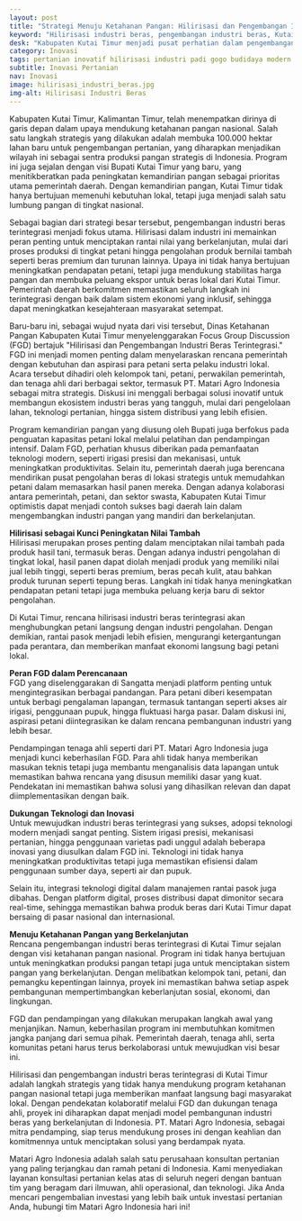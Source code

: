 ```yaml
---
layout: post
title: "Strategi Menuju Ketahanan Pangan: Hilirisasi dan Pengembangan Industri Beras Terintegrasi di Kutai Timur"
keyword: "Hilirisasi industri beras, pengembangan industri beras, Kutai Timur, ketahanan pangan, Focus Group Discussion, industri beras terintegrasi, matari agro indonesia"
desk: "Kabupaten Kutai Timur menjadi pusat perhatian dalam pengembangan industri beras terintegrasi untuk mendukung program ketahanan pangan nasional. Melalui Focus Group Discussion (FGD) yang melibatkan kelompok tani, petani, dan pemangku kepentingan, rencana hilirisasi ini diarahkan untuk menciptakan solusi berkelanjutan."
category: Inovasi
tags: pertanian inovatif hilirisasi industri padi gogo budidaya modern konsultan ketahanan pangan
subtitle: Inovasi Pertanian
nav: Inovasi
image: hilirisasi_industri_beras.jpg
img-alt: Hilirisasi Industri Beras
---
```


Kabupaten Kutai Timur, Kalimantan Timur, telah menempatkan dirinya di garis depan dalam upaya mendukung ketahanan pangan nasional. Salah satu langkah strategis yang dilakukan adalah membuka 100.000 hektar lahan baru untuk pengembangan pertanian, yang diharapkan menjadikan wilayah ini sebagai sentra produksi pangan strategis di Indonesia. Program ini juga sejalan dengan visi Bupati Kutai Timur yang baru, yang menitikberatkan pada peningkatan kemandirian pangan sebagai prioritas utama pemerintah daerah. Dengan kemandirian pangan, Kutai Timur tidak hanya bertujuan memenuhi kebutuhan lokal, tetapi juga menjadi salah satu lumbung pangan di tingkat nasional.  

Sebagai bagian dari strategi besar tersebut, pengembangan industri beras terintegrasi menjadi fokus utama. Hilirisasi dalam industri ini memainkan peran penting untuk menciptakan rantai nilai yang berkelanjutan, mulai dari proses produksi di tingkat petani hingga pengolahan produk bernilai tambah seperti beras premium dan turunan lainnya. Upaya ini tidak hanya bertujuan meningkatkan pendapatan petani, tetapi juga mendukung stabilitas harga pangan dan membuka peluang ekspor untuk beras lokal dari Kutai Timur. Pemerintah daerah berkomitmen memastikan seluruh langkah ini terintegrasi dengan baik dalam sistem ekonomi yang inklusif, sehingga dapat meningkatkan kesejahteraan masyarakat setempat.  

Baru-baru ini, sebagai wujud nyata dari visi tersebut, Dinas Ketahanan Pangan Kabupaten Kutai Timur menyelenggarakan Focus Group Discussion (FGD) bertajuk "Hilirisasi dan Pengembangan Industri Beras Terintegrasi." FGD ini menjadi momen penting dalam menyelaraskan rencana pemerintah dengan kebutuhan dan aspirasi para petani serta pelaku industri lokal. Acara tersebut dihadiri oleh kelompok tani, petani, perwakilan pemerintah, dan tenaga ahli dari berbagai sektor, termasuk PT. Matari Agro Indonesia sebagai mitra strategis. Diskusi ini menggali berbagai solusi inovatif untuk membangun ekosistem industri beras yang tangguh, mulai dari pengelolaan lahan, teknologi pertanian, hingga sistem distribusi yang lebih efisien.  

Program kemandirian pangan yang diusung oleh Bupati juga berfokus pada penguatan kapasitas petani lokal melalui pelatihan dan pendampingan intensif. Dalam FGD, perhatian khusus diberikan pada pemanfaatan teknologi modern, seperti irigasi presisi dan mekanisasi, untuk meningkatkan produktivitas. Selain itu, pemerintah daerah juga berencana mendirikan pusat pengolahan beras di lokasi strategis untuk memudahkan petani dalam memasarkan hasil panen mereka. Dengan adanya kolaborasi antara pemerintah, petani, dan sektor swasta, Kabupaten Kutai Timur optimistis dapat menjadi contoh sukses bagi daerah lain dalam mengembangkan industri pangan yang mandiri dan berkelanjutan.  

**Hilirisasi sebagai Kunci Peningkatan Nilai Tambah**  
Hilirisasi merupakan proses penting dalam menciptakan nilai tambah pada produk hasil tani, termasuk beras. Dengan adanya industri pengolahan di tingkat lokal, hasil panen dapat diolah menjadi produk yang memiliki nilai jual lebih tinggi, seperti beras premium, beras pecah kulit, atau bahkan produk turunan seperti tepung beras. Langkah ini tidak hanya meningkatkan pendapatan petani tetapi juga membuka peluang kerja baru di sektor pengolahan.  

Di Kutai Timur, rencana hilirisasi industri beras terintegrasi akan menghubungkan petani langsung dengan industri pengolahan. Dengan demikian, rantai pasok menjadi lebih efisien, mengurangi ketergantungan pada perantara, dan memberikan manfaat ekonomi langsung bagi petani lokal.  

**Peran FGD dalam Perencanaan**  
FGD yang diselenggarakan di Sangatta menjadi platform penting untuk mengintegrasikan berbagai pandangan. Para petani diberi kesempatan untuk berbagi pengalaman lapangan, termasuk tantangan seperti akses air irigasi, penggunaan pupuk, hingga fluktuasi harga pasar. Dalam diskusi ini, aspirasi petani diintegrasikan ke dalam rencana pembangunan industri yang lebih besar.  

Pendampingan tenaga ahli seperti dari PT. Matari Agro Indonesia juga menjadi kunci keberhasilan FGD. Para ahli tidak hanya memberikan masukan teknis tetapi juga membantu menganalisis data lapangan untuk memastikan bahwa rencana yang disusun memiliki dasar yang kuat. Pendekatan ini memastikan bahwa solusi yang dihasilkan relevan dan dapat diimplementasikan dengan baik.  

**Dukungan Teknologi dan Inovasi**  
Untuk mewujudkan industri beras terintegrasi yang sukses, adopsi teknologi modern menjadi sangat penting. Sistem irigasi presisi, mekanisasi pertanian, hingga penggunaan varietas padi unggul adalah beberapa inovasi yang diusulkan dalam FGD ini. Teknologi ini tidak hanya meningkatkan produktivitas tetapi juga memastikan efisiensi dalam penggunaan sumber daya, seperti air dan pupuk.  

Selain itu, integrasi teknologi digital dalam manajemen rantai pasok juga dibahas. Dengan platform digital, proses distribusi dapat dimonitor secara real-time, sehingga memastikan bahwa produk beras dari Kutai Timur dapat bersaing di pasar nasional dan internasional.  

**Menuju Ketahanan Pangan yang Berkelanjutan**  
Rencana pengembangan industri beras terintegrasi di Kutai Timur sejalan dengan visi ketahanan pangan nasional. Program ini tidak hanya bertujuan untuk meningkatkan produksi pangan tetapi juga untuk menciptakan sistem pangan yang berkelanjutan. Dengan melibatkan kelompok tani, petani, dan pemangku kepentingan lainnya, proyek ini memastikan bahwa setiap aspek pembangunan mempertimbangkan keberlanjutan sosial, ekonomi, dan lingkungan.  

FGD dan pendampingan yang dilakukan merupakan langkah awal yang menjanjikan. Namun, keberhasilan program ini membutuhkan komitmen jangka panjang dari semua pihak. Pemerintah daerah, tenaga ahli, serta komunitas petani harus terus berkolaborasi untuk mewujudkan visi besar ini.  

Hilirisasi dan pengembangan industri beras terintegrasi di Kutai Timur adalah langkah strategis yang tidak hanya mendukung program ketahanan pangan nasional tetapi juga memberikan manfaat langsung bagi masyarakat lokal. Dengan pendekatan kolaboratif melalui FGD dan dukungan tenaga ahli, proyek ini diharapkan dapat menjadi model pembangunan industri beras yang berkelanjutan di Indonesia. PT. Matari Agro Indonesia, sebagai mitra pendamping, siap terus mendukung proses ini dengan keahlian dan komitmennya untuk menciptakan solusi yang berdampak nyata.

Matari Agro Indonesia adalah salah satu perusahaan konsultan pertanian yang paling terjangkau dan ramah petani di Indonesia. Kami menyediakan layanan konsultasi pertanian kelas atas di seluruh negeri dengan bantuan tim yang beragam dari ilmuwan, ahli operasional, dan teknologi. Jika Anda mencari pengembalian investasi yang lebih baik untuk investasi pertanian Anda, hubungi tim Matari Agro Indonesia hari ini!

